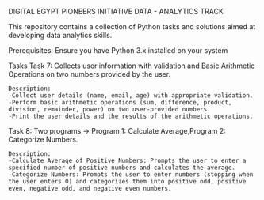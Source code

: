 DIGITAL EGYPT PIONEERS INITIATIVE DATA - ANALYTICS TRACK

 This repository contains a collection of Python tasks and solutions aimed at developing data analytics skills. 

Prerequisites:
Ensure you have Python 3.x installed on your system

Tasks
Task 7: Collects user information with validation and Basic Arithmetic Operations on two numbers provided by the user.

    Description:
    -Collect user details (name, email, age) with appropriate validation.
    -Perform basic arithmetic operations (sum, difference, product, division, remainder, power) on two user-provided numbers.
    -Print the user details and the results of the arithmetic operations.
Task 8: Two programs -> Program 1: Calculate Average,Program 2: Categorize Numbers.

    Description:
    -Calculate Average of Positive Numbers: Prompts the user to enter a specified number of positive numbers and calculates the average.
    -Categorize Numbers: Prompts the user to enter numbers (stopping when the user enters 0) and categorizes them into positive odd, positive even, negative odd, and negative even numbers.




